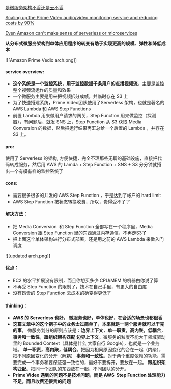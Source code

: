 [是微服务架构不香还是云不香](https://coolshell.cn/articles/22422.html)

[Scaling up the Prime Video audio/video monitoring service and reducing costs by 90%](https://www.primevideotech.com/video-streaming/scaling-up-the-prime-video-audio-video-monitoring-service-and-reducing-costs-by-90)

[Even Amazon can't make sense of serverless or microservices](https://world.hey.com/dhh/even-amazon-can-t-make-sense-of-serverless-or-microservices-59625580)

**从分布式微服务架构到单体应用程序的转变有助于实现更高的规模、弹性和降低成本**

![[Amazon Prime Vedio arch.png]]

#### service overview:
- **这个系统是一个监控系统，用于监控数据千条用户的点播视频流**。主要是监控整个视频流运作的质量和效果
- 一个微服务主要是用来把视频拆分成帧，并临时存在 S3 上
- 为了快速搭建系统，Prime Video团队使用了Serverless 架构，也就是著名的 AWS Lambda 和 AWS Step Functions
- 前置 Lambda 用来做用户请求的网关，Step Function 用来做监控（探测器），有问题后，就发 SNS 上，Step Function 从 S3 获取 Media Conversion 的数据，然后把运行结果再汇总给一个后置的 Lambda ，并存在 S3 上。


#### pro: 
使用了 Serverless 的架构, 方便快捷，完全不理那些无聊的基础设施，直接把代码转成服务，然后用 AWS 的 Lamda + Step Function + SNS + S3 分分钟就搭出一个有模有样的监控系统了

#### cons:
- 需要很多很多的并发的 AWS Step Function ，于是达到了帐户的 hard limit
- AWS Step Function 按状态转换收费，所以，贵得受不了了

#### 解决方法：
- 把 Media Conversion  和 Step Function 全部写在一个程序里，Media Conversion 跟 Step Function 里的东西通过内存通信，不再走S3了
- 把上面这个单体架构进行分布式部署，还是用之前的 AWS Lambda 来做入门调度

![[updated arch.png]]

#### 优点：
- EC2 的水平扩展没有限制，而且你想买多少 CPU/MEM 的机器由你说了算
- 不再受 Step Function 的限制了，技术在自己手里，有更大的自由度
- 没有昂贵的 Step Function 云成本的确变得更低了

#### thinking：
- **AWS 的 Serverless 也好， 微服务也好，单体也好，在合适的场景也都很香**
- **这篇文章中的这个例子中的业务太过简单了，本来就是一两个服务就可以干完的事**， 微服务划分的原则应该是：**边界上下文**，**单一职责，高内聚，低耦合**， **事务和一致性**，**跟组织架构匹配**
    **边界上下文**。微服务的粒度不能大于领域驱动里的 Bounded Context（具体是什么 大家自行 Google），也就是一个业务域。
    **单一职责，高内聚，低耦合**。把因为相同原因变化的合在一起（内聚），把不同原因变化的分开（解耦）
    **事务和一致性**。对于两个重度依赖的功能，需要完成一个事务和要保证强一致性的，最好不要拆开，要放在一起。
    **跟组织架构匹配**。把同一个团队的东西放在一起，不同团队的分开。
- **Prime Video 遇到的问题不是技术问题，而是 AWS  Step Function 处理能力不足，而且收费还很贵的问题**

